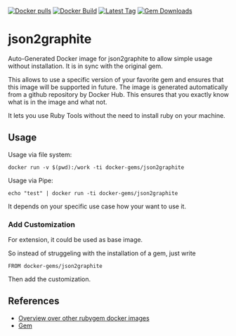 [![Docker pulls](https://img.shields.io/docker/pulls/rubygem/json2graphite.svg)](https://hub.docker.com/r/rubygem/json2graphite/)
[![Docker Build](https://img.shields.io/docker/automated/rubygem/json2graphite.svg)](https://hub.docker.com/r/rubygem/json2graphite/)
[![Latest Tag](https://img.shields.io/github/tag/docker-rubygem/json2graphite.svg)](https://hub.docker.com/r/rubygem/json2graphite/)
[![Gem Downloads](https://img.shields.io/gem/dt/json2graphite.svg)](https://rubygems.org/gems/json2graphite/)
# json2graphite

Auto-Generated Docker image for json2graphite to allow simple usage without installation.
It is in sync with the original gem.

This allows to use a specific version of your favorite gem and ensures that this image will be supported in future.
The image is generated automatically from a github repository by Docker Hub.
This ensures that you exactly know what is in the image and what not.

It lets you use Ruby Tools without the need to install ruby on your machine.

## Usage

Usage via file system:

`docker run -v $(pwd):/work -ti docker-gems/json2graphite`

Usage via Pipe:

`echo "test" | docker run -ti docker-gems/json2graphite`

It depends on your specific use case how your want to use it.

### Add Customization

For extension, it could be used as base image.

So instead of struggeling with the installation of a gem, just write

`FROM docker-gems/json2graphite`

Then add the customization.

## References

 - [Overview over other rubygem docker images](https://github.com/thinkbot/docker-rubygem)
 - [Gem](https://rubygems.org/gems/json2graphite/)
